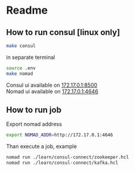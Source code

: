 # Readme
## How to run consul [linux only]
```bash
make consul
```
in separate terminal
```bash
source .env
make nomad
```

Consul ui available on [172.17.0.1:8500](http://172.17.0.1:8500)  
Nomad ui available on [172.17.0.1:4646](http://172.17.0.1:4646)  

## How to run job
Export nomad address
```bash
export NOMAD_ADDR=http://172.17.0.1:4646
```

Than execute a job, example
```bash
nomad run ./learn/consul-connect/zookeeper.hcl
nomad run ./learn/consul-connect/kafka.hcl
```
